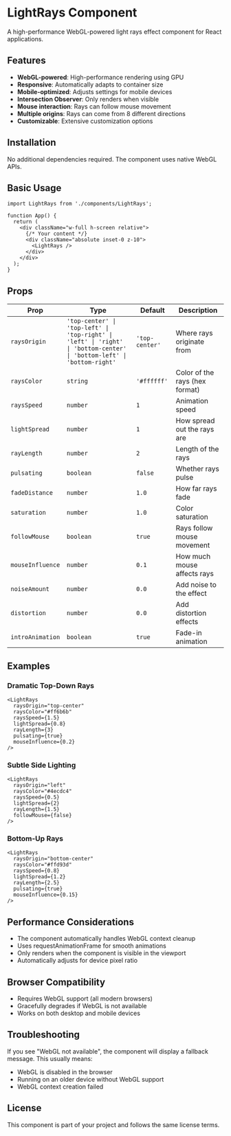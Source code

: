 # LightRays Component

A high-performance WebGL-powered light rays effect component for React applications.

## Features

- **WebGL-powered**: High-performance rendering using GPU
- **Responsive**: Automatically adapts to container size
- **Mobile-optimized**: Adjusts settings for mobile devices
- **Intersection Observer**: Only renders when visible
- **Mouse interaction**: Rays can follow mouse movement
- **Multiple origins**: Rays can come from 8 different directions
- **Customizable**: Extensive customization options

## Installation

No additional dependencies required. The component uses native WebGL APIs.

## Basic Usage

```tsx
import LightRays from './components/LightRays';

function App() {
  return (
    <div className="w-full h-screen relative">
      {/* Your content */}
      <div className="absolute inset-0 z-10">
        <LightRays />
      </div>
    </div>
  );
}
```

## Props

| Prop | Type | Default | Description |
|------|------|---------|-------------|
| `raysOrigin` | `'top-center' \| 'top-left' \| 'top-right' \| 'left' \| 'right' \| 'bottom-center' \| 'bottom-left' \| 'bottom-right'` | `'top-center'` | Where rays originate from |
| `raysColor` | `string` | `'#ffffff'` | Color of the rays (hex format) |
| `raysSpeed` | `number` | `1` | Animation speed |
| `lightSpread` | `number` | `1` | How spread out the rays are |
| `rayLength` | `number` | `2` | Length of the rays |
| `pulsating` | `boolean` | `false` | Whether rays pulse |
| `fadeDistance` | `number` | `1.0` | How far rays fade |
| `saturation` | `number` | `1.0` | Color saturation |
| `followMouse` | `boolean` | `true` | Rays follow mouse movement |
| `mouseInfluence` | `number` | `0.1` | How much mouse affects rays |
| `noiseAmount` | `number` | `0.0` | Add noise to the effect |
| `distortion` | `number` | `0.0` | Add distortion effects |
| `introAnimation` | `boolean` | `true` | Fade-in animation |

## Examples

### Dramatic Top-Down Rays
```tsx
<LightRays
  raysOrigin="top-center"
  raysColor="#ff6b6b"
  raysSpeed={1.5}
  lightSpread={0.8}
  rayLength={3}
  pulsating={true}
  mouseInfluence={0.2}
/>
```

### Subtle Side Lighting
```tsx
<LightRays
  raysOrigin="left"
  raysColor="#4ecdc4"
  raysSpeed={0.5}
  lightSpread={2}
  rayLength={1.5}
  followMouse={false}
/>
```

### Bottom-Up Rays
```tsx
<LightRays
  raysOrigin="bottom-center"
  raysColor="#ffd93d"
  raysSpeed={0.8}
  lightSpread={1.2}
  rayLength={2.5}
  pulsating={true}
  mouseInfluence={0.15}
/>
```

## Performance Considerations

- The component automatically handles WebGL context cleanup
- Uses requestAnimationFrame for smooth animations
- Only renders when the component is visible in the viewport
- Automatically adjusts for device pixel ratio

## Browser Compatibility

- Requires WebGL support (all modern browsers)
- Gracefully degrades if WebGL is not available
- Works on both desktop and mobile devices

## Troubleshooting

If you see "WebGL not available", the component will display a fallback message. This usually means:
- WebGL is disabled in the browser
- Running on an older device without WebGL support
- WebGL context creation failed

## License

This component is part of your project and follows the same license terms.
